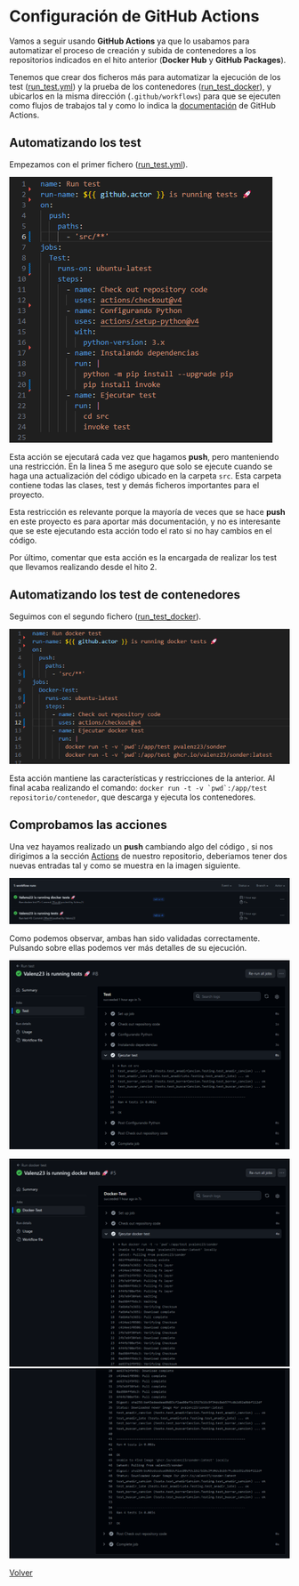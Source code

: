# Configuración de GitHub Actions

Vamos a seguir usando **GitHub Actions** ya que lo usabamos para automatizar el proceso de creación y subida de contenedores a los repositorios indicados en el hito anterior (**Docker Hub** y **GitHub Packages**).

Tenemos que crear dos ficheros más para automatizar la ejecución de los test ([run_test.yml](../../.github/workflows/run_test.yml)) y la prueba de los contenedores ([run_test_docker](../../.github/workflows/run_test_docker.yml)), y ubicarlos en la misma dirección (`.github/workflows`) para que se ejecuten como flujos de trabajos tal y como lo indica la [documentación](https://docs.github.com/en/actions/quickstart) de GitHub Actions.

## Automatizando los test

Empezamos con el primer fichero ([run_test.yml](../../.github/workflows/run_test.yml)).

![test 1](img/runtest1.png)

Esta acción se ejecutará cada vez que hagamos **push**, pero manteniendo una restricción. En la linea 5 me aseguro que solo se ejecute cuando se haga una actualización del código ubicado en la carpeta `src`. Esta carpeta contiene todas las clases, test y demás ficheros importantes para el proyecto.

Esta restricción es relevante porque la mayoría de veces que se hace **push** en este proyecto es para aportar más documentación, y no es interesante que se este ejecutando esta acción todo el rato si no hay cambios en el código.

Por último, comentar que esta acción es la encargada de realizar los test que llevamos realizando desde el hito 2.

## Automatizando los test de contenedores

Seguimos con el segundo fichero ([run_test_docker](../../.github/workflows/run_test_docker.yml)).

![test 2](img/runtest2.png)

Esta acción mantiene las características y restricciones de la anterior. Al final acaba realizando el comando: ``docker run -t -v `pwd`:/app/test repositorio/contenedor``, que descarga y ejecuta los contenedores.

## Comprobamos las acciones

Una vez hayamos realizado un **push** cambiando algo del código , si nos dirigimos a la sección [Actions](https://github.com/Valenz23/Sonder/actions) de nuestro repositorio, deberiamos tener dos nuevas entradas tal y como se muestra en la imagen siguiente.

![workflows](img/workflow1.png)

Como podemos observar, ambas han sido validadas correctamente. Pulsando sobre ellas podemos ver más detalles de su ejecución.

![workflow 1](img/workflow2.png)

![workflow 2-1](img/workflow3-1.png)
![workflow 2-2](img/workflow3-2.png)

[Volver](README.md)
